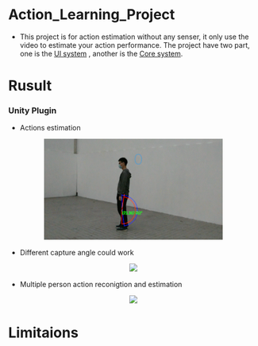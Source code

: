 # Action_Learning_Project
- This project is for action estimation without any senser, it only use the video to estimate your action performance. The project have two part, one is the [UI system]( action_learning_UI ) , another is the [Core system](action_learning).





# Rusult 

### Unity Plugin



- Actions estimation 
<p align="center">
 <img src="doc/action_estimation.gif" width="360">    
</p>

- Different capture angle could work 

<p align="center">
 <img src="doc/multiangle.gif" width="360">    
</p>

- Multiple person action reconigtion and estimation

<p align="center">
 <img src="doc/multiperson.gif" width="360">    
</p>


# Limitaions 
